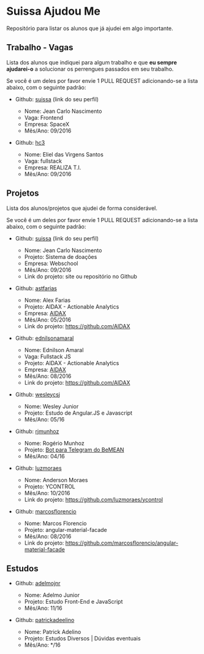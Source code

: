 # Suissa Ajudou Me

Repositório para listar os alunos que já ajudei em algo importante.

## Trabalho - Vagas

Lista dos alunos que indiquei para algum trabalho e que **eu sempre ajudarei-o** a solucionar os perrengues passados em seu trabalho.

Se você é um deles por favor envie 1 PULL REQUEST adicionando-se a lista abaixo, com o seguinte padrão:

- Github: [suissa](https://github.com/suissa/) (link do seu perfil)
  - Nome: Jean Carlo Nascimento
  - Vaga: Frontend
  - Empresa: SpaceX
  - Mês/Ano: 09/2016


- Github: [hc3](https://github.com/hc3)
  - Nome: Eliel das Virgens Santos
  - Vaga: fullstack
  - Empresa: REALIZA T.I.
  - Mês/Ano: 09/2016

## Projetos

Lista dos alunos/projetos que ajudei de forma considerável.

Se você é um deles por favor envie 1 PULL REQUEST adicionando-se a lista abaixo, com o seguinte padrão:

- Github: [suissa](https://github.com/suissa/) (link do seu perfil)
  - Nome: Jean Carlo Nascimento
  - Projeto: Sistema de doações
  - Empresa: Webschool
  - Mês/Ano: 09/2016
  - Link do projeto: site ou repositório no Github


- Github: [astfarias](https://github.com/astfarias/)
  - Nome: Alex Farias
  - Projeto: AIDAX - Actionable Analytics
  - Empresa: [AIDAX](http://www.aidax.com.br)
  - Mês/Ano: 05/2016
  - Link do projeto: https://github.com/AIDAX


- Github: [ednilsonamaral](https://github.com/ednilsonamaral/)
  - Nome: Ednilson Amaral
  - Vaga: Fullstack JS
  - Projeto: AIDAX - Actionable Analytics
  - Empresa: [AIDAX](http://www.aidax.com.br)
  - Mês/Ano: 08/2016
  - Link do projeto: https://github.com/AIDAX

- Github: [wesleycsj](https://github.com/wesleycsj)
  - Nome: Wesley Junior
  - Projeto: Estudo de Angular.JS e Javascript
  - Mês/Ano: 05/16
  
  
- Github: [rjmunhoz](https://github.com/rjmunhoz)
  - Nome: Rogério Munhoz
  - Projeto: [Bot para Telegram do BeMEAN](https://github.com/Webschool-io/Bot-Telegram-BeMEAN)
  - Mês/Ano: 04/16

- Github: [luzmoraes](https://github.com/luzmoraes/)
  - Nome: Anderson Moraes
  - Projeto: YCONTROL
  - Mês/Ano: 10/2016
  - Link do projeto: https://github.com/luzmoraes/ycontrol

- Github: [marcosflorencio](https://github.com/marcosflorencio/)
  - Nome: Marcos Florencio
  - Projeto: angular-material-facade
  - Mês/Ano: 08/2016
  - Link do projeto: https://github.com/marcosflorencio/angular-material-facade

## Estudos

- Github: [adelmojnr](https://github.com/adelmojnr/SuissaAjudouMe)
  - Nome: Adelmo Junior
  - Projeto: Estudo Front-End e JavaScript
  - Mês/Ano: 11/16
  
- Github: [patrickadeelino](https://github.com/patrickadeelino)
  - Nome: Patrick Adelino
  - Projeto: Estudos Diversos | Dúvidas eventuais
  - Mês/Ano: */16
